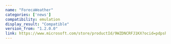 ```yaml
---
name: "ForecaWeather"
categories: ['news']
compatibility: emulation
display_result: "Compatible"
version_from: "1.2.0.0"
link: https://www.microsoft.com/store/productId/9WZDNCRFJ1KX?ocid=pdpshare
---
```

